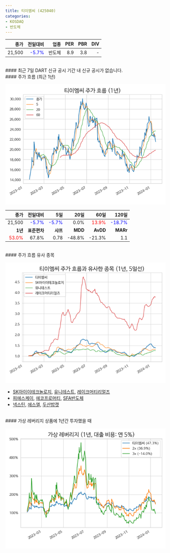 ```yaml
---
title: 티이엠씨 (425040)
categories:
- KOSDAQ
- 반도체
---
```


|**종가**|**전일대비**|**업종**|**PER**|**PBR**|**DIV**|
|-------:|-----------:|-------:|------:|------:|------:|
|21,500|<span style="color: blue">-5.7%</span>|반도체|8.9|3.8|-|

<!-- more -->

<br>
#### 최근 7일 DART 신규 공시<a id="dart"></a>
기간 내 신규 공시가 없습니다.

<br>
#### 주가 흐름 (최근 1년)<a id="price"></a>

![425040](/assets/images/stock/425040.png)

|**종가**|**전일대비**|**5일**|**20일**|**60일**|**120일**|
|---:|-------:|--:|---:|---:|----:|
|21,500|<span style="color: blue">-5.7%</span>|<span style="color: blue">-5.7%</span>|0.0%|<span style="color: red">13.9%</span>|<span style="color: blue">-18.7%</span>|
|**1년**|**표준편차**|**샤프**|**MDD**|**AvDD**|**MARr**|
|<span style="color: red">53.0%</span>|67.8%|0.78|-48.8%|-21.3%|1.1|

<br>
#### 주가 흐름 유사 종목<a id="corr"></a>

![425040](/assets/images/stock/425040_corr.png)

- [SK아이이테크놀로지](/361610/), [유니테스트](/086390/), [레이크머티리얼즈](/281740/)
- [피에스케이](/319660/), [에코프로머티](/450080/), [SFA반도체](/036540/)
- [넥스틴](/348210/), [에스엘](/005850/), [두산밥캣](/241560/)

<br>
#### 가상 레버리지 상품에 1년간 투자했을 때<a id="2x"></a>

![425040](/assets/images/stock/425040_2x.png)

[^corr]: 상관계수를 이용하여 분석하였습니다.